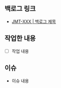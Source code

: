 ## 백로그 링크
- [JMT-XXX | 백로그 제목](https://junhyeokjeong.atlassian.net/browse/JMT-XXX)
## 작업한 내용
- [ ] 작업 내용
## 이슈
- 이슈 내용
